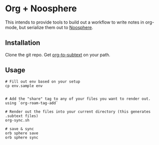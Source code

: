 # Org + Noosphere
This intends to provide tools to build out a workflow to write notes in org-mode, but serialize them out to [Noosphere](https://github.com/subconsciousnetwork/noosphere).

## Installation
Clone the git repo.
Get [org-to-subtext](https://github.com/justinabrahms/org-roam-to-subtext) on your path.

## Usage

```
# Fill out env based on your setup
cp env.sample env


# Add the "share" tag to any of your files you want to render out. using `org-roam-tag-add`

# Render out the files into your current directory (this generates .subtext files)
org-sync.sh

# save & sync
orb sphere save
orb sphere sync
```
